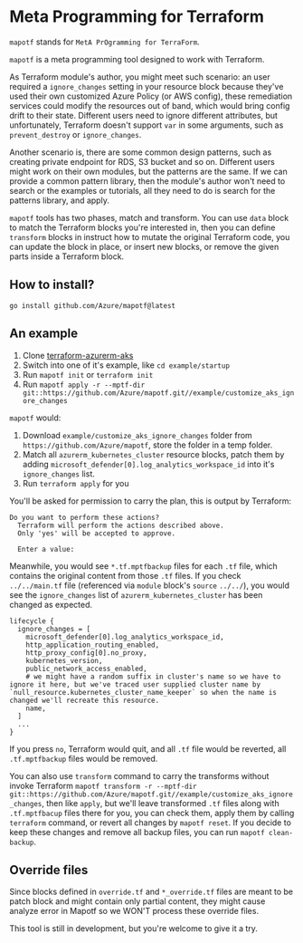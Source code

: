 # Meta Programming for Terraform

`mapotf` stands for `MetA PrOgramming for TerraForm`.

`mapotf` is a meta programming tool designed to work with Terraform.

As Terraform module's author, you might meet such scenario: an user required a `ignore_changes` setting in your resource block because they've used their own customized Azure Policy (or AWS config), these remediation services could modify the resources out of band, which would bring config drift to their state. Different users need to ignore different attributes, but unfortunately, Terraform doesn't support `var` in some arguments, such as `prevent_destroy` or `ignore_changes`.

Another scenario is, there are some common design patterns, such as creating private endpoint for RDS, S3 bucket and so on. Different users might work on their own modules, but the patterns are the same. If we can provide a common pattern library, then the module's author won't need to search or the examples or tutorials, all they need to do is search for the patterns library, and apply.

`mapotf` tools has two phases, match and transform. You can use `data` block to match the Terraform blocks you're interested in, then you can define `transform` blocks in instruct how to mutate the original Terraform code, you can update the block in place, or insert new blocks, or remove the given parts inside a Terraform block.

## How to install?

`go install github.com/Azure/mapotf@latest`

## An example

1. Clone [terraform-azurerm-aks](https://github.com/Azure/terraform-azurerm-aks.git)
2. Switch into one of it's example, like `cd example/startup`
3. Run `mapotf init` or `terraform init`
3. Run `mapotf apply -r --mptf-dir git::https://github.com/Azure/mapotf.git//example/customize_aks_ignore_changes`

`mapotf` would:

1. Download `example/customize_aks_ignore_changes` folder from `https://github.com/Azure/mapotf`, store the folder in a temp folder.
2. Match all `azurerm_kubernetes_cluster` resource blocks, patch them by adding `microsoft_defender[0].log_analytics_workspace_id` into it's `ignore_changes` list.
3. Run `terraform apply` for you

You'll be asked for permission to carry the plan, this is output by Terraform:

```text
Do you want to perform these actions?
  Terraform will perform the actions described above.
  Only 'yes' will be accepted to approve.

  Enter a value:
```

Meanwhile, you would see `*.tf.mptfbackup` files for each `.tf` file, which contains the original content from those `.tf` files. If you check `../../main.tf` file (referenced via `module` block's `source` `../../`), you would see the `ignore_changes` list of `azurerm_kubernetes_cluster` has been changed as expected.

```hcl
lifecycle {
  ignore_changes = [
    microsoft_defender[0].log_analytics_workspace_id,
    http_application_routing_enabled,
    http_proxy_config[0].no_proxy,
    kubernetes_version,
    public_network_access_enabled,
    # we might have a random suffix in cluster's name so we have to ignore it here, but we've traced user supplied cluster name by `null_resource.kubernetes_cluster_name_keeper` so when the name is changed we'll recreate this resource.
    name,
  ]
  ...
}
```

If you press `no`, Terraform would quit, and all `.tf` file would be reverted, all `.tf.mptfbackup` files would be removed.

You can also use `transform` command to carry the transforms without invoke Terraform `mapotf transform -r --mptf-dir git::https://github.com/Azure/mapotf.git//example/customize_aks_ignore_changes`, then like `apply`, but we'll leave transformed `.tf` files along with `.tf.mptfbacup` files there for you, you can check them, apply them by calling `terraform` command, or revert all changes by `mapotf reset`. If you decide to keep these changes and remove all backup files, you can run `mapotf clean-backup`.

## Override files

Since blocks defined in `override.tf` and `*_override.tf` files are meant to be patch block and might contain only partial content, they might cause analyze error in Mapotf so we WON'T process these override files.

This tool is still in development, but you're welcome to give it a try.